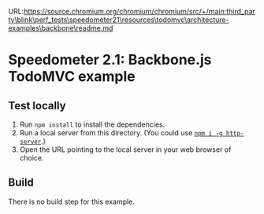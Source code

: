 URL:https://source.chromium.org/chromium/chromium/src/+/main:third_party\blink\perf_tests\speedometer21\resources\todomvc\architecture-examples\backbone\readme.md
# Speedometer 2.1: Backbone.js TodoMVC example

## Test locally

1. Run `npm install` to install the dependencies.
2. Run a local server from this directory. (You could use [`npm i -g http-server`](https://github.com/indexzero/http-server).)
3. Open the URL pointing to the local server in your web browser of choice.

## Build

There is no build step for this example.